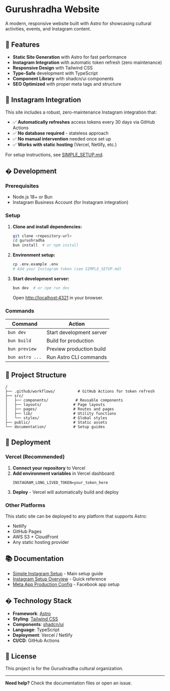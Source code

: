 # Gurushradha Website

A modern, responsive website built with Astro for showcasing cultural activities, events, and Instagram content.

## 🚀 Features

- **Static Site Generation** with Astro for fast performance
- **Instagram Integration** with automatic token refresh (zero maintenance)
- **Responsive Design** with Tailwind CSS
- **Type-Safe** development with TypeScript
- **Component Library** with shadcn/ui components
- **SEO Optimized** with proper meta tags and structure

## 📸 Instagram Integration

This site includes a robust, zero-maintenance Instagram integration that:

- ✅ **Automatically refreshes** access tokens every 30 days via GitHub Actions
- ✅ **No database required** - stateless approach
- ✅ **No manual intervention** needed once set up
- ✅ **Works with static hosting** (Vercel, Netlify, etc.)

For setup instructions, see [SIMPLE_SETUP.md](./SIMPLE_SETUP.md).

## �️ Development

### Prerequisites

- Node.js 18+ or Bun
- Instagram Business Account (for Instagram integration)

### Setup

1. **Clone and install dependencies:**
   ```bash
   git clone <repository-url>
   cd gurushradha
   bun install  # or npm install
   ```

2. **Environment setup:**
   ```bash
   cp .env.example .env
   # Add your Instagram token (see SIMPLE_SETUP.md)
   ```

3. **Start development server:**
   ```bash
   bun dev  # or npm run dev
   ```

   Open [http://localhost:4321](http://localhost:4321) in your browser.

### Commands

| Command | Action |
|---------|--------|
| `bun dev` | Start development server |
| `bun build` | Build for production |
| `bun preview` | Preview production build |
| `bun astro ...` | Run Astro CLI commands |

## 📁 Project Structure

```
/
├── .github/workflows/          # GitHub Actions for token refresh
├── src/
│   ├── components/            # Reusable components
│   ├── layouts/              # Page layouts
│   ├── pages/                # Routes and pages
│   ├── lib/                  # Utility functions
│   └── styles/               # Global styles
├── public/                   # Static assets
└── documentation/            # Setup guides
```

## 🚀 Deployment

### Vercel (Recommended)

1. **Connect your repository** to Vercel
2. **Add environment variables** in Vercel dashboard:
   ```
   INSTAGRAM_LONG_LIVED_TOKEN=your_token_here
   ```
3. **Deploy** - Vercel will automatically build and deploy

### Other Platforms

This static site can be deployed to any platform that supports Astro:
- Netlify
- GitHub Pages
- AWS S3 + CloudFront
- Any static hosting provider

## 📚 Documentation

- [Simple Instagram Setup](./SIMPLE_SETUP.md) - Main setup guide
- [Instagram Setup Overview](./INSTAGRAM_SETUP.md) - Quick reference
- [Meta App Production Config](./META_APP_PRODUCTION.md) - Facebook app setup

## � Technology Stack

- **Framework**: [Astro](https://astro.build)
- **Styling**: [Tailwind CSS](https://tailwindcss.com)
- **Components**: [shadcn/ui](https://ui.shadcn.com)
- **Language**: TypeScript
- **Deployment**: Vercel / Netlify
- **CI/CD**: GitHub Actions

## 📄 License

This project is for the Gurushradha cultural organization.

---

**Need help?** Check the documentation files or open an issue.
